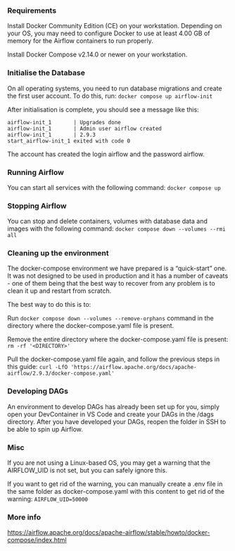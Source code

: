 ### Requirements
Install Docker Community Edition (CE) on your workstation. Depending on your OS, you may need to configure Docker to use at least 4.00 GB of memory for the Airflow containers to run properly.

Install Docker Compose v2.14.0 or newer on your workstation.

### Initialise the Database
On all operating systems, you need to run database migrations and create the first user account. To do this, run:
```docker compose up airflow-init```

After initialisation is complete, you should see a message like this:
```
airflow-init_1       | Upgrades done
airflow-init_1       | Admin user airflow created
airflow-init_1       | 2.9.3
start_airflow-init_1 exited with code 0
```

The account has created the login airflow and the password airflow.

### Running Airflow
You can start all services with the following command:
```docker compose up```

### Stopping Airflow
You can stop and delete containers, volumes with database data and images with the following command:
```docker compose down --volumes --rmi all```

### Cleaning up the environment
The docker-compose environment we have prepared is a “quick-start” one. It was not designed to be used in production and it has a number of caveats - one of them being that the best way to recover from any problem is to clean it up and restart from scratch.

The best way to do this is to:

Run ```docker compose down --volumes --remove-orphans``` command in the directory where the docker-compose.yaml file is present.

Remove the entire directory where the docker-compose.yaml file is present: ```rm -rf '<DIRECTORY>'```

Pull the docker-compose.yaml file again, and follow the previous steps in this guide: ```curl -LfO 'https://airflow.apache.org/docs/apache-airflow/2.9.3/docker-compose.yaml'```

### Developing DAGs
An environment to develop DAGs has already been set up for you, simply open your DevContainer in VS Code and create your DAGs in the /dags directory.
After you have developed your DAGs, reopen the folder in SSH to be able to spin up Airflow.

### Misc
If you are not using a Linux-based OS, you may get a warning that the AIRFLOW_UID is not set, but you can safely ignore this.

If you want to get rid of the warning, you can manually create a .env file in the same folder as docker-compose.yaml with this content to get rid of the warning:
```AIRFLOW_UID=50000```

### More info
https://airflow.apache.org/docs/apache-airflow/stable/howto/docker-compose/index.html